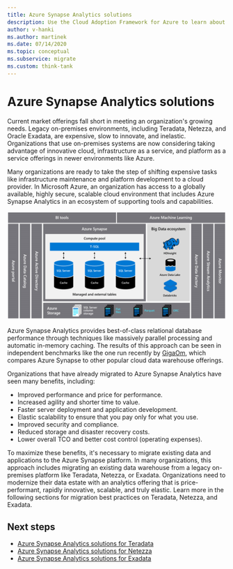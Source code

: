 ```yaml
---
title: Azure Synapse Analytics solutions
description: Use the Cloud Adoption Framework for Azure to learn about analytics solutions with Teradata, Netezza, and Exadata.
author: v-hanki
ms.author: martinek
ms.date: 07/14/2020
ms.topic: conceptual
ms.subservice: migrate
ms.custom: think-tank
---
```


# Azure Synapse Analytics solutions

Current market offerings fall short in meeting an organization's growing needs. Legacy on-premises environments, including Teradata, Netezza, and Oracle Exadata, are expensive, slow to innovate, and inelastic. Organizations that use on-premises systems are now considering taking advantage of innovative cloud, infrastructure as a service, and platform as a service offerings in newer environments like Azure.

Many organizations are ready to take the step of shifting expensive tasks like infrastructure maintenance and platform development to a cloud provider. In Microsoft Azure, an organization has access to a globally available, highly secure, scalable cloud environment that includes Azure Synapse Analytics in an ecosystem of supporting tools and capabilities.

![Design and performance for Teradata migrations](../../../_images/analytics/analytics-solutions-overview.png)

Azure Synapse Analytics provides best-of-class relational database performance through techniques like massively parallel processing and automatic in-memory caching. The results of this approach can be seen in independent benchmarks like the one run recently by [GigaOm](https://gigaom.com), which compares Azure Synapse to other popular cloud data warehouse offerings.

Organizations that have already migrated to Azure Synapse Analytics have seen many benefits, including:

- Improved performance and price for performance.
- Increased agility and shorter time to value.
- Faster server deployment and application development.
- Elastic scalability to ensure that you pay only for what you use.
- Improved security and compliance.
- Reduced storage and disaster recovery costs.
- Lower overall TCO and better cost control (operating expenses).

To maximize these benefits, it's necessary to migrate existing data and applications to the Azure Synapse platform. In many organizations, this approach includes migrating an existing data warehouse from a legacy on-premises platform like Teradata, Netezza, or Exadata. Organizations need to modernize their data estate with an analytics offering that is price-performant, rapidly innovative, scalable, and truly elastic. Learn more in the following sections for migration best practices on Teradata, Netezza, and Exadata.

## Next steps

- [Azure Synapse Analytics solutions for Teradata](./analytics-solutions-teradata.md)
- [Azure Synapse Analytics solutions for Netezza](./analytics-solutions-netezza.md)
- [Azure Synapse Analytics solutions for Exadata](./analytics-solutions-exadata.md)
